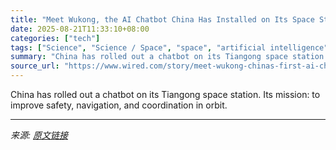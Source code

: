 ```yaml
---
title: "Meet Wukong, the AI Chatbot China Has Installed on Its Space Station"
date: 2025-08-21T11:33:10+08:00
categories: ["tech"]
tags: ["Science", "Science / Space", "space", "artificial intelligence", "China", "chatbots", "science", "Space Odyssey?"]
summary: "China has rolled out a chatbot on its Tiangong space station. Its mission: to improve safety, navigation, and coordination in orbit."
source_url: "https://www.wired.com/story/meet-wukong-chinas-first-ai-chatbot-on-a-space-station/"
---
```


China has rolled out a chatbot on its Tiangong space station. Its mission: to improve safety, navigation, and coordination in orbit.

---

*来源: [原文链接](https://www.wired.com/story/meet-wukong-chinas-first-ai-chatbot-on-a-space-station/)*

